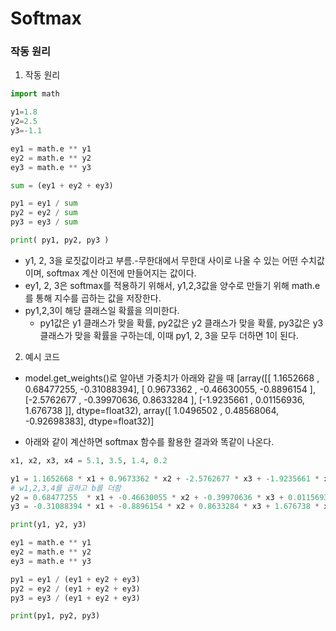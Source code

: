 # Softmax

### 작동 원리
1. 작동 원리

```python
import math

y1=1.8
y2=2.5
y3=-1.1

ey1 = math.e ** y1
ey2 = math.e ** y2
ey3 = math.e ** y3

sum = (ey1 + ey2 + ey3)

py1 = ey1 / sum
py2 = ey2 / sum
py3 = ey3 / sum

print( py1, py2, py3 )
```

* y1, 2, 3을 로짓값이라고 부름.-무한대에서 무한대 사이로 나올 수 있는 어떤 수치값이며, softmax 계산 이전에 만들어지는 값이다.
* ey1, 2, 3은 softmax를 적용하기 위해서, y1,2,3값을 양수로 만들기 위해 math.e를 통해 지수를 곱하는 값을 저장한다.
* py1,2,3이 해당 클래스일 확률을 의미한다.
    * py1값은 y1 클래스가 맞을 확률, py2값은 y2 클래스가 맞을 확률, py3값은 y3 클래스가 맞을 확률을 구하는데, 이때 py1, 2, 3을 모두 더하면 1이 된다.

2. 예시 코드
* model.get_weights()로 알아낸 가중치가 아래와 같을 때
    [array([[ 1.1652668 ,  0.68477255, -0.31088394],
        [ 0.9673362 , -0.46630055, -0.8896154 ],
        [-2.5762677 , -0.39970636,  0.8633284 ],
        [-1.9235661 ,  0.01156936,  1.676738  ]], dtype=float32),
    array([ 1.0496502 ,  0.48568064, -0.92698383], dtype=float32)]

* 아래와 같이 계산하면 softmax 함수를 활용한 결과와 똑같이 나온다.

```python
x1, x2, x3, x4 = 5.1, 3.5, 1.4, 0.2

y1 = 1.1652668 * x1 + 0.9673362 * x2 + -2.5762677 * x3 + -1.9235661 * x4 + 1.0496502 
# w1,2,3,4를 곱하고 b를 더함
y2 = 0.68477255  * x1 + -0.46630055 * x2 + -0.39970636 * x3 + 0.01156936 * x4 + 0.48568064   
y3 = -0.31088394 * x1 + -0.8896154 * x2 + 0.8633284 * x3 + 1.676738 * x4 + -0.92698383

print(y1, y2, y3)

ey1 = math.e ** y1
ey2 = math.e ** y2
ey3 = math.e ** y3

py1 = ey1 / (ey1 + ey2 + ey3)
py2 = ey2 / (ey1 + ey2 + ey3)
py3 = ey3 / (ey1 + ey2 + ey3)

print(py1, py2, py3)
```